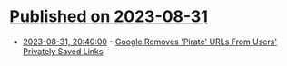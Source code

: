 # [Published on 2023-08-31](index.md)

* [2023-08-31, 20:40:00](https://it.slashdot.org/story/23/08/31/187220/google-removes-pirate-urls-from-users-privately-saved-links?utm_source=rss1.0mainlinkanon&utm_medium=feed) - [Google Removes 'Pirate' URLs From Users' Privately Saved Links](https://it.slashdot.org/story/23/08/31/187220/google-removes-pirate-urls-from-users-privately-saved-links?utm_source=rss1.0mainlinkanon&utm_medium=feed)
